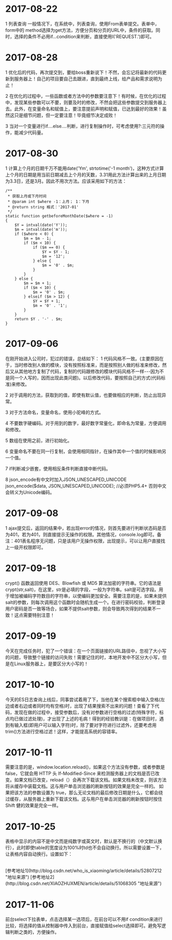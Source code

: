 # 2017-08-22

 1 列表查询
 一般情况下，在系统中，列表查询，使用From表单提交。表单中，form中的
 method选择为get方法，方便分页和分页的URL中，条件的获取。同时，选择的条件不必用if...condition来判断，直接使用I('REQUEST.')即可。


# 2017-08-28

 1 优化后的代码，再次提交到，要给boss重新说下！不然，会忘记将最新的代码更新到服务器上！自己的项目要自己去跟进，直到最终上线，给产品和需求说明为止！

 2 在优化的过程中，一些函数或者方法中的参数要注意下！有时候，在优化的过程中，发现某些参数可以不要，则要及时的修改，不然会把这些参数提交到服务器上去。此外，在变量命名和赋值上，要注意提前声明和赋值，已达到最好的效果！虽然这只是细节问题，但一定要注意！毕竟细节决定成败！

 3 当对一个变量进行if....else....判断，进行复制操作时，可考虑使用?:三元符的操作，能减少代码量。


# 2017-08-30

  1 计算上个月的日期千万不能用date('Ym', strtotime('-1 month')，这种方式计算上个月的日期是用当前日期减去上个月的天数，3.31用此方法计算出来的上月日期为3.3日，还是3月。因此不用次方法。应该采用如下的方法：

    /**
     * 获取上月或下月时间
     * @param int $where -1：上月； 1：下月
     * @return string 格式：'2017-01'
     */
    static function getbeforeMonthDate($where = -1)
    {
        $Y = intval(date('Y'));
        $m = intval(date('m'));
        if ($where < 0) {
            $m = $m - 1;
            if ($m < 10) {
                if ($m == 0) {
                    $Y = $Y - 1;
                    $m = '12';
                } else {
                    $m = '0' . $m;
                }
            }
        } else {
            $m = $m + 1;
            if ($m < 10) {
                $m = '0' . $m;
            } elseif ($m > 12) {
                $Y = $Y + 1;
                $m = '0' . '1';
            }
        }
        return $Y . '-' . $m;
    }



 # 2017-09-06

 在刚开始进入公司时，犯过的错误，总结如下：
 1 代码风格不一致。(主要原因在于，当时修改别人做的模块，没有按照标准来，而是按照别人做的标准来修改，然后又从其他地方复制了代码，复制的代码跟修改的模块代码风格不一样---因为不是同一个人写的，因而出现此类问题)。以后修改代码，要按照自己的方式(代码标准)来修改。

 2 对于调用的方法，获取到的值，即使有默认值，也要做相应的判断，防止出现异常。

 3 对于方法命名，变量命名，使用小驼峰的方式。

 4 不要数字硬编码。对于用到的数字，最好数字常量化，即命名为常量，方便调用和修改。

 5 数组在使用之前，进行初始化。

 6 变量命名不要在同一行复制，会使用相同指针，在操作其中一个值的时候影响另一个值。

 7 if判断减少嵌套，使用相反条件判断直接中断代码。

 8 json_encode有中文时加入JSON_UNESCAPED_UNICODE   json_encode($data, JSON_UNESCAPED_UNICODE); //必须PHP5.4+
否则中文会转义为Unicode编码。


 # 2017-09-08

 1 ajax提交后，返回的结果中，若出现error的情况，则首先要进行判断状态码是否为401，若为401，则直接提示无操作的权限。其他情况，console.log即可。备注：401表名程序无问题，只是该用户无操作权限，出现提示，可以让用户直接找上一级开权限即可。


 # 2017-09-18

 crypt() 函数返回使用 DES、Blowfish 或 MD5 算法加密的字符串。它的语法是crypt(str,salt)，在这里，str是必填的字段，一般为字符串。salt是可选字段。用于增加被编码字符数目的字符串，以使编码更加安全。需要注意的是，如果未提供salt的参数，则每次调用这个函数时会随机生成一个。在进行密码校验，判断登录用户密码是否一致等场合，如果不提供salt参数，则会导致两次得到的结果不一致！这点需要特别注意！


  # 2017-09-19  

  今天在完成任务时，犯了一个错误：在一个页面链接的URL路径中，忽视了大小写的问题，导致整个链接的访问失败！需要记住的时，本地开发中不区分大小写，但是在Linux服务器上，是要区分大小写的！


  # 2017-10-10  

  今天的ES日志查询上线后，同事尝试着用了下，当他在某个搜索框中输入空格(左边或者右边或者同时均有空格)时，出现了结果搜索不出来的问题！查看了下代码，发现在做的过程中，接受参数后，没有对参数进行空格的过滤(特殊字符，标点均已做过滤处理)，才出现了上述的毛病！得到的经验教训是：在做项目时，遇到有输入框(即用户可以输入字符)时，除了要对字符进行过滤外，还要考虑用trim()方法进行空格过滤！这样，才能提高系统的容错率。


  # 2017-10-11  

  需要注意的是，window.location.reload()，如果这个方法没有参数，或者参数是 false，它就会用 HTTP 头 If-Modified-Since 来检测服务器上的文档是否已改变。如果文档已改变，reload（）会再次下载该文档。如果文档未改变，则该方法将从缓存中装载文档。这与用户单击浏览器的刷新按钮的效果是完全一样的。
  如果把该方法的参数设置为 true，那么无论文档的最后修改日期是什么，它都会绕过缓存，从服务器上重新下载该文档。这与用户在单击浏览器的刷新按钮时按住 Shift 健的效果是完全一样。  


   # 2017-10-25

   表格中显示的内容不是中文而是纯数字或英文时，默认是不换行的（中文默认换行），此时即使table的宽度设为100%时td也不会自动换行。所以需要设置一下，让表格内容自动换行。设置如下：  
   <table style="word-wrap:break-word; word-break:break-all;">  </table>  
   [参考地址1](http://blog.csdn.net/who_is_xiaoming/article/details/52807212 "地址来源")    
   [参考地址2](http://blog.csdn.net/XIAOZHUXMEN/article/details/51068305 "地址来源")  


   # 2017-11-06
   
   前台select下拉表单，点击选择某一选项后，在前台可以不用if condition来进行比较，将选择的值从控制器中传入到前台，直接赋值给select选择即可。避免写逻辑判断之类的，方便操作。  

